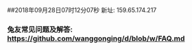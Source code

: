 ##2018年09月28日07时12分07秒 新址: 159.65.174.217
### 兔友常见问题及解答: https://github.com/wanggonging/d/blob/w/FAQ.md
